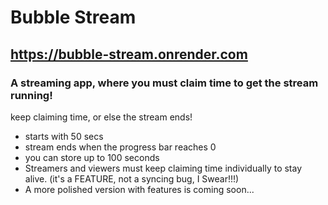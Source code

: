 # Bubble Stream
## https://bubble-stream.onrender.com
### A streaming app, where you must claim time to get the stream running!
keep claiming time, or else the stream ends!
- starts with 50 secs
- stream ends when the progress bar reaches 0
- you can store up to 100 seconds
- Streamers and viewers must keep claiming time individually to stay alive. (it's a FEATURE, not a syncing bug, I Swear!!!)
- A more polished version with features is coming soon...
